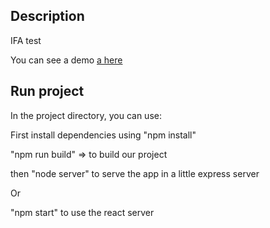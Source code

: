 ## Description

IFA test

You can see a demo 
[a here](https://github.com/user/repo/blob/branch/other_file.md)

## Run project

In the project directory, you can use:

First install dependencies using "npm install"

"npm run build" => to build our project

then "node server" to serve the app in a little express server

Or

"npm start" to use the react server
